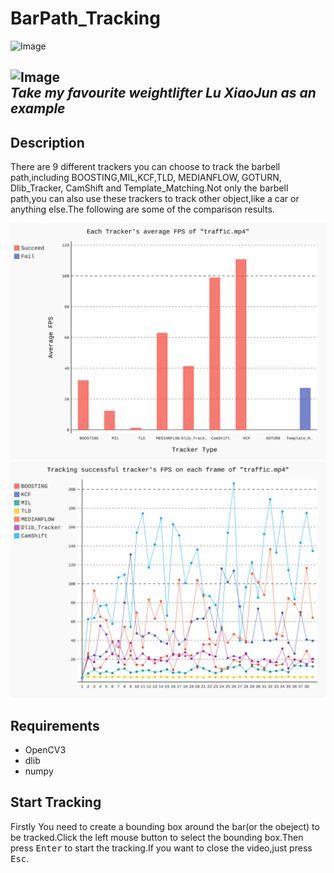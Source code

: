 # BarPath_Tracking
![Image](https://pic4.zhimg.com/v2-f991d9567a65c74ada7cf19c8f2d43b0_b.jpg)

![Image](https://pic4.zhimg.com/v2-221a1c9d7f34c2fbeb045041760b9804_b.jpg)      
_Take my favourite weightlifter Lu XiaoJun as an example_    
---   
## Description  
        
There are 9 different trackers you can choose to track the barbell path,including BOOSTING,MIL,KCF,TLD, MEDIANFLOW, GOTURN, Dlib_Tracker, CamShift and Template_Matching.Not only the barbell path,you can also use these trackers to track other object,like a car or anything else.The following are some of the comparison results.    

<img src="Result/avg_fps.svg">      
      
<img src="Result/fps.svg">      
      

## Requirements   
     
* OpenCV3
* dlib
* numpy
    
## Start Tracking    
Firstly You need to create a bounding box around the bar(or the obeject) to be tracked.Click the left mouse button to select the bounding box.Then press <kbd>Enter</kbd> to start the tracking.If you want to close the video,just press <kbd>Esc</kbd>.    



